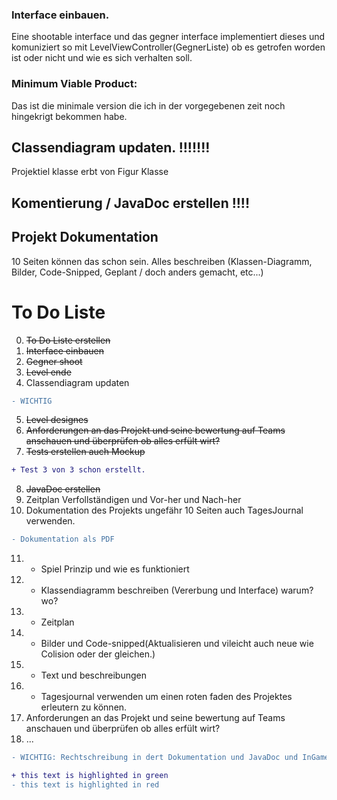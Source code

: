 ### Interface einbauen.

Eine shootable interface und das gegner interface implementiert dieses und komuniziert so mit LevelViewController(GegnerListe) ob es getrofen worden ist oder nicht und wie es sich verhalten soll.

### Minimum Viable Product:

Das ist die minimale version die ich in der vorgegebenen zeit noch hingekrigt bekommen habe.


## Classendiagram updaten. !!!!!!!
Projektiel klasse erbt von Figur Klasse

## Komentierung / JavaDoc erstellen !!!!


## Projekt Dokumentation 
10 Seiten können das schon sein.
Alles beschreiben (Klassen-Diagramm, Bilder, Code-Snipped, Geplant / doch anders gemacht, etc...)

# To Do Liste
0. ~~To Do Liste erstellen~~
1. ~~Interface einbauen~~
2. ~~Gegner shoot~~
3. ~~Level ende~~
4. Classendiagram updaten 
```diff
- WICHTIG
```

5. ~~Level designes~~
6. ~~Anforderungen an das Projekt und seine bewertung auf Teams anschauen und überprüfen ob alles erfült wirt?~~
7. ~~Tests erstellen auch Mockup~~
```diff
+ Test 3 von 3 schon erstellt.
```

8. ~~JavaDoc erstellen~~
9.  Zeitplan Verfollständigen und Vor-her und Nach-her 
10. Dokumentation des Projekts ungefähr 10 Seiten auch TagesJournal verwenden.
```diff
- Dokumentation als PDF
```
11. - Spiel Prinzip und wie es funktioniert
12. - Klassendiagramm beschreiben (Vererbung und Interface) warum? wo?
13. - Zeitplan
14. - Bilder und Code-snipped(Aktualisieren und vileicht auch neue wie Colision oder der gleichen.)
15. - Text und beschreibungen
16. - Tagesjournal verwenden um einen roten faden des Projektes erleutern zu können.
17. Anforderungen an das Projekt und seine bewertung auf Teams anschauen und überprüfen ob alles erfült wirt?
18. ...
```diff
- WICHTIG: Rechtschreibung in dert Dokumentation und JavaDoc und InGame überprüfen lassen.
```





```diff
+ this text is highlighted in green
- this text is highlighted in red
```